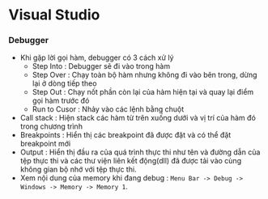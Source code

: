 

# Visual Studio

### Debugger

+ Khi gặp lời gọi hàm, debugger có 3 cách xử lý
	+ Step Into : Debugger sẽ đi vào trong hàm
	+ Step Over : Chạy toàn bộ hàm nhưng không đi vào bên trong, dừng lại ở dòng tiếp theo
	+ Step Out : Chạy nốt phần còn lại của hàm hiện tại và quay lại điểm gọi hàm trước đó
	+ Run to Cusor : Nhảy vào các lệnh bằng chuột
+ Call stack : Hiện stack các hàm từ trên xuống dưới và vị trí của hàm đó trong chương trình
+ Breakpoints : Hiển thị các breakpoint đã được đặt và có thể đặt breakpoint mới
+ Output : Hiển thị đầu ra của quá trình thực thi như tên và đường dẫn của tệp thực thi và các thư viện liên kết động(dll) đã được tải vào cùng không gian bộ nhớ với tệp thực thi.
+ Xem nội dung của memory khi đang debug : `Menu Bar -> Debug -> Windows -> Memory -> Memory 1`.